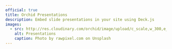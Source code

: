 ```yaml
---
official: true
title: Orchid Presentations
description: Embed slide presentations in your site using Deck.js
images:
  - src: http://res.cloudinary.com/orchid/image/upload/c_scale,w_300,e_blur:150/v1524974588/plugins/presentations.jpg
    alt: Presentations
    caption: Photo by rawpixel.com on Unsplash
---
```

